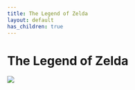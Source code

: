 ```yaml
---
title: The Legend of Zelda
layout: default
has_children: true
---
```


# The Legend of Zelda

![](https://nintendoeverything.com/wp-content/uploads/zelda.jpg)
